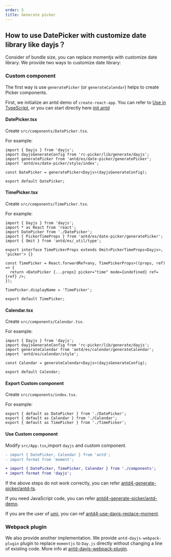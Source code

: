 ```yaml
---
order: 5
title: Generate picker
---
```


## How to use DatePicker with customize date library like dayjs？

Consider of bundle size, you can replace momentjs with customize date library. We provide two ways to customize date library:

### Custom component

The first way is use `generatePicker` (or `generateCalendar`) helps to create Picker components.

First, we initialize an antd demo of `create-react-app`. You can refer to [Use in TypeScript](/docs/react/use-in-typescript), or you can start directly here [init antd](https://github.com/xiaohuoni/antd4-generate-picker/commit/47fec964e36d48bd15760f8f5abcb9655c259aa6)

#### DatePicker.tsx

Create `src/components/DatePicker.tsx`.

For example:

```tsx
import { Dayjs } from 'dayjs';
import dayjsGenerateConfig from 'rc-picker/lib/generate/dayjs';
import generatePicker from 'antd/es/date-picker/generatePicker';
import 'antd/es/date-picker/style/index';

const DatePicker = generatePicker<Dayjs>(dayjsGenerateConfig);

export default DatePicker;
```

#### TimePicker.tsx

Create `src/components/TimePicker.tsx`.

For example:

```tsx
import { Dayjs } from 'dayjs';
import * as React from 'react';
import DatePicker from './DatePicker';
import { PickerTimeProps } from 'antd/es/date-picker/generatePicker';
import { Omit } from 'antd/es/_util/type';

export interface TimePickerProps extends Omit<PickerTimeProps<Dayjs>, 'picker'> {}

const TimePicker = React.forwardRef<any, TimePickerProps>((props, ref) => {
  return <DatePicker {...props} picker="time" mode={undefined} ref={ref} />;
});

TimePicker.displayName = 'TimePicker';

export default TimePicker;
```

#### Calendar.tsx

Create `src/components/Calendar.tsx`.

For example:

```tsx
import { Dayjs } from 'dayjs';
import dayjsGenerateConfig from 'rc-picker/lib/generate/dayjs';
import generateCalendar from 'antd/es/calendar/generateCalendar';
import 'antd/es/calendar/style';

const Calendar = generateCalendar<Dayjs>(dayjsGenerateConfig);

export default Calendar;
```

#### Export Custom component

Create `src/components/index.tsx`.

For example:

```tsx
export { default as DatePicker } from './DatePicker';
export { default as Calendar } from './Calendar';
export { default as TimePicker } from './TimePicker';
```

#### Use Custom component

Modify `src/App.tsx`,import `dayjs` and custom component.

```diff
- import { DatePicker, Calendar } from 'antd';
- import format from 'moment';

+ import { DatePicker, TimePicker, Calendar } from './components';
+ import format from 'dayjs';
```

If the above steps do not work correctly, you can refer [antd4-generate-picker/antd-ts](https://github.com/xiaohuoni/antd4-generate-picker/tree/master/antd-ts).

If you need JavaScript code, you can refer [antd4-generate-picker/antd-demo](https://github.com/xiaohuoni/antd4-generate-picker/tree/master/antd-demo).

If you are the user of [umi](https://umijs.org/), you can ref [antd4-use-dayjs-replace-moment](https://github.com/xiaohuoni/antd4-use-dayjs-replace-moment).

### Webpack plugin

We also provide another implementation. We provide `antd-dayjs-webpack-plugin` plugin to replace `momentjs` to `Day.js` directly without changing a line of existing code. More info at [antd-dayjs-webpack-plugin](https://github.com/ant-design/antd-dayjs-webpack-plugin).
